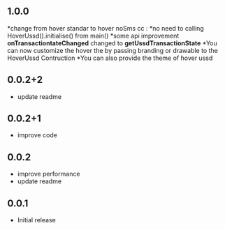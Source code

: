 ## 1.0.0
*change from hover standar to hover noSms cc : 
*no need to calling HoverUssd().initialise() from main()
*some api improvement **onTransactiontateChanged** changed to **getUssdTransactionState**
*You can now customize the hover the by passing branding or drawable to the HoverUssd Contruction
*You can also provide the theme of hover ussd
## 0.0.2+2
* update readme
## 0.0.2+1
* improve code
## 0.0.2
* improve performance
* update readme
## 0.0.1
* Initial release
